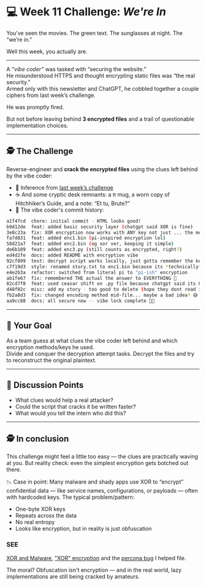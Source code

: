 # 💻 Week 11 Challenge: *We're In*

You’ve seen the movies. The green text. The sunglasses at night. The “we’re in.”

Well this week, you actually are.

---

A *“vibe coder”* was tasked with “securing the website.”  
He misunderstood HTTPS and thought encrypting static files was “the real security.”  
Armed only with this newsletter and ChatGPT, he cobbled together a couple ciphers from last week’s challenge.

He was promptly fired.

But not before leaving behind **3 encrypted files** and a trail of questionable implementation choices.

---

## 🕵️ The Challenge

Reverse-engineer and **crack the encrypted files** using the clues left behind by the vibe coder:

- 🧠 Inference from [last week’s challenge](https://github.com/richvigorito/dev-challenges/tree/main/week10_xor_ftw)
- ☕ And some cryptic desk remnants: a π mug, a worn copy of Hitchhiker’s Guide, and a note: “Et tu, Brute?”
- 🧾 The vibe coder's commit history:

```bash
a1f4fcd  chore: initial commit - HTML looks good!
b9d12de  feat: added basic security layer (chatgpt said XOR is fine)
3e8c23a  fix: XOR encryption now works with ANY key not just ... the meaning of life 😎
fa7d831  feat: added enc1.bin (pi-inspired encryption lol)
58d21a7  feat: added enc2.bin (og xor ver, keeping it simple)
de6b109  feat: added enc3.py (still counts as encrypted, right?)
ed4d2fe  docs: added README with encryption vibe
92cf899  test: decrypt script works locally, just gotta remember the key 🤔
c7f19d3  style: renamed story.txt to enc1.bin because its *technically* encoded
e4e2b3a  refactor: switched from literal pi to "pi-ish" encryption
ab1fe67  fix: remembered THE actual the answer to EVERYTHING 🔐
82cd7f8  feat: used ceasar shift on .py file because chatgpt said its OG crypto
d48f02c  misc: add my story - too good to delete (hope they dont read it)
fb2a8d3  fix: changed encoding method mid-file... maybe a bad idea? 😅
aa9cc88  docs: all secure now -- vibe lock complete 🔐✨
```

---

## 🎯 Your Goal

As a team guess at what clues the vibe coder left behind and which encryption methods/keys he used.  
Divide and conquer the decryption attempt tasks. Decrypt the files and try to reconstruct the original plaintext.  

---

## 💬 Discussion Points

- What clues would help a real attacker?
- Could the script that cracks it be written faster?
- What would you tell the intern who did this?

--- 
## 🕵️ In conclusion
This challenge might feel a little too easy — the clues are practically waving at you. But reality check: even the simplest encryption gets botched out there.

📉 Case in point: Many malware and shady apps use XOR to “encrypt” confidential data — like service names, configurations, or payloads — often with hardcoded keys. The typical problem/pattern:
- One-byte XOR keys
- Repeats across the data
- No real entropy
- Looks like encryption, but in reality is just obfuscation

### SEE
[XOR and Malware](https://isc.sans.edu/diary/Malware%2Band%2BXOR%2BPart%2B1/22486), ["XOR" encryption](https://cybergibbons.com/security-2/why-xor-alone-is-an-incredibly-bad-encryption-technique) and the [percona bug](https://perconadev.atlassian.net/browse/PT-1703) I helped file. 

The moral? Obfuscation isn't encryption — and in the real world, lazy implementations are still being cracked by amateurs.

